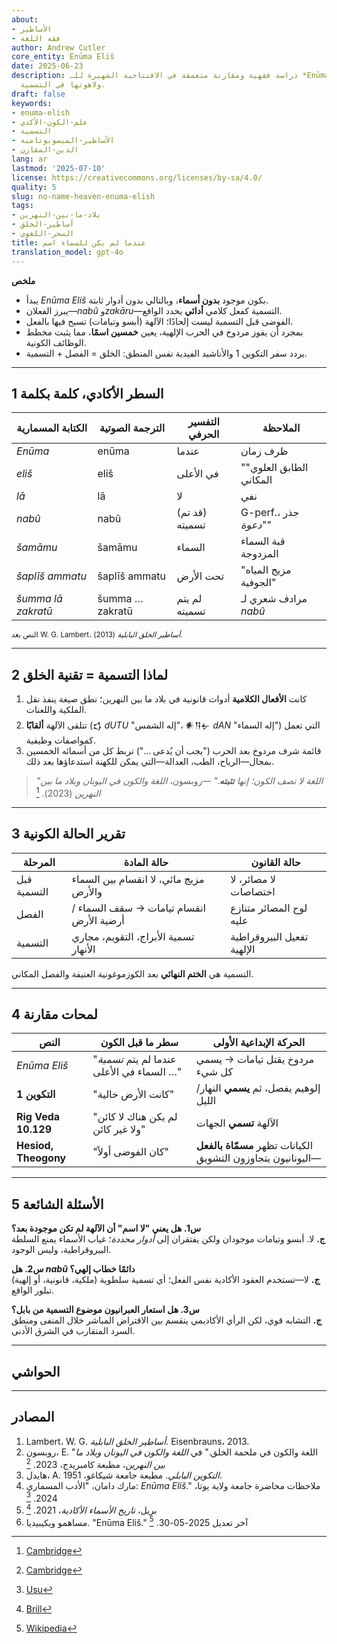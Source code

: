 ```yaml
---
about:
- الأساطير
- فقه اللغة
author: Andrew Cutler
core_entity: Enūma Eliš
date: 2025-06-23
description: دراسة فقهية ومقارنة متعمقة في الافتتاحية الشهيرة للـ *Enūma Eliš* البابلية
  ولاهوتها في التسمية.
draft: false
keywords:
- enuma-elish
- علم-الكون-الأكدي
- التسمية
- الأساطير-الميسوبوتامية
- الدين-المقارن
lang: ar
lastmod: '2025-07-10'
license: https://creativecommons.org/licenses/by-sa/4.0/
quality: 5
slug: no-name-heaven-enuma-elish
tags:
- بلاد-ما-بين-النهرين
- أساطير-الخلق
- السحر-اللغوي
title: عندما لم يكن للسماء اسم
translation_model: gpt-4o
---
```


**ملخص**

- يبدأ *Enūma Eliš* بكون موجود **بدون أسماء**، وبالتالي بدون أدوار ثابتة. 
- يبرز الفعلان—*nabû* و*zakāru*—التسمية كفعل كلامي **أدائي** يحدد الواقع. 
- الفوضى قبل التسمية ليست إلحادًا؛ الآلهة (أبسو وتيامات) تسبح فيها بالفعل. 
- بمجرد أن يفوز مردوخ في الحرب الإلهية، يعين **خمسين اسمًا**، مما يثبت مخطط الوظائف الكونية. 
- يردد سفر التكوين 1 والأناشيد الفيدية نفس المنطق: الخلق = الفصل + التسمية.

---

## 1 السطر الأكادي، كلمة بكلمة

| الكتابة المسمارية | الترجمة الصوتية | التفسير الحرفي | الملاحظة |
|-------------------|-----------------|----------------|-----------|
| *Enūma* | enūma | عندما | ظرف زمان |
| *eliš* | eliš | في الأعلى | "الطابق العلوي" المكاني |
| *lā* | lā | لا | نفي |
| *nabû* | nabû | (قد تم) تسميته | G-perf.، جذر *"دعوة"* |
| *šamāmu* | šamāmu | السماء | قبة السماء المزدوجة |
| *šaplīš ammatu* | šaplīš ammatu | تحت الأرض | "مزيج المياه الجوفية" |
| *šumma lā zakratū* | šumma … zakratū | لم يتم تسميته | مرادف شعري لـ *nabû* |

<small>النص بعد W. G. Lambert، *أساطير الخلق البابلية* (2013).</small>

---

## 2 لماذا التسمية = تقنية الخلق

1. كانت **الأفعال الكلامية** أدوات قانونية في بلاد ما بين النهرين؛ نطق صيغة ينفذ نقل الملكية واللعنات.  
2. تتلقى الآلهة **ألقابًا** (𒌓 *dUTU* "إله الشمس"، 𒀭𒀀𒉡 *dAN* "إله السماء") التي تعمل كمواصفات وظيفية.  
3. قائمة شرف مردوخ بعد الحرب ("يجب أن يُدعى …") تربط كل من أسمائه الخمسين بمجال—الرياح، الطب، العدالة—التي يمكن للكهنة استدعاؤها بعد ذلك.  

> *"اللغة لا تصف الكون؛ إنها **تثبته**."* —روبسون، *اللغة والكون في اليونان وبلاد ما بين النهرين* (2023).  [^oai1]

---

## 3 تقرير الحالة الكونية

| المرحلة | حالة المادة | حالة القانون |
|---------|-------------|--------------|
| قبل التسمية | مزيج مائي، لا انقسام بين السماء والأرض | لا مصائر، لا اختصاصات |
| الفصل | انقسام تيامات → سقف السماء / أرضية الأرض | لوح المصائر متنازع عليه |
| التسمية | تسمية الأبراج، التقويم، مجاري الأنهار | تفعيل البيروقراطية الإلهية |

التسمية هي **الختم النهائي** بعد الكوزموغونية العنيفة والفصل المكاني.

---

## 4 لمحات مقارنة

| النص | سطر ما قبل الكون | الحركة الإبداعية الأولى |
|------|-------------------|--------------------------|
| *Enūma Eliš* | "عندما لم يتم *تسمية* السماء في الأعلى …" | مردوخ يقتل تيامات → يسمي كل شيء |
| **التكوين 1** | "كانت الأرض خالية" | إلوهيم يفصل، ثم **يسمي** النهار/الليل |
| **Rig Veda 10.129** | "لم يكن هناك لا كائن ولا غير كائن" | الآلهة **تسمي** الجهات |
| **Hesiod, Theogony** | "كان الفوضى أولاً" | الكيانات تظهر **مسمّاة بالفعل**—اليونانيون يتجاوزون التشويق |

---

## 5 الأسئلة الشائعة

**س1. هل يعني "لا اسم" أن الآلهة لم تكن موجودة بعد؟**  
**ج.** لا. أبسو وتيامات موجودان ولكن يفتقران إلى *أدوار محددة*؛ غياب الأسماء يمنع السلطة البيروقراطية، وليس الوجود.

**س2. هل *nabû* دائمًا خطاب إلهي؟**  
**ج.** لا—تستخدم العقود الأكادية نفس الفعل؛ أي تسمية سلطوية (ملكية، قانونية، أو إلهية) تبلور الواقع.

**س3. هل استعار العبرانيون موضوع التسمية من بابل؟**  
**ج.** التشابه قوي، لكن الرأي الأكاديمي ينقسم بين الاقتراض المباشر خلال المنفى ومنطق السرد المتقارب في الشرق الأدنى.

---

## الحواشي

[^oai1]: [Cambridge](https://www.cambridge.org/core/books/language-and-cosmos-in-greece-and-mesopotamia/language-and-cosmos-in-the-epic-of-creation/F9C41567F74F95C1F57304FBEDC150A7)
[^oai2]: [Cambridge](https://www.cambridge.org/core/books/language-and-cosmos-in-greece-and-mesopotamia/language-and-cosmos-in-the-epic-of-creation/F9C41567F74F95C1F57304FBEDC150A7)
[^oai3]: [Usu](https://www.usu.edu/markdamen/ane/lectures/10.1.pdf)
[^oai4]: [Brill](https://brill.com/display/book/edcoll/9789004445215/BP000013.xml?language=en&srsltid=AfmBOootbSkXcBgdsX5fKz0oBE4GJjIznG0rbP0jDY2pSQ6IE6zQ4K5b)
[^oai5]: [Wikipedia](https://en.wikipedia.org/wiki/En%C5%ABma_Eli%C5%A1)
[^1]: Lambert، *أساطير الخلق البابلية* (2013) ص. 231. 
[^2]: روبسون، *اللغة والكون في اليونان وبلاد ما بين النهرين* (كامبريدج، 2023). 
[^3]: هايدل، *التكوين البابلي* (1951) الفصل 2. 

---

## المصادر

1. Lambert، W. G. *أساطير الخلق البابلية*. Eisenbrauns، 2013. 
2. روبسون، E. "اللغة والكون في ملحمة الخلق." في *اللغة والكون في اليونان وبلاد ما بين النهرين*، مطبعة كامبريدج، 2023. [^oai2] 
3. هايدل، A. *التكوين البابلي*. مطبعة جامعة شيكاغو، 1951. 
4. مارك دامان، "الأدب المسماري: *Enūma Eliš*." ملاحظات محاضرة جامعة ولاية يوتا، 2024. [^oai3] 
5. بريل، *تاريخ الأسماء الأكادية*، 2021. [^oai4] 
6. مساهمو ويكيبيديا. "Enūma Eliš." آخر تعديل 2025-05-30. [^oai5]